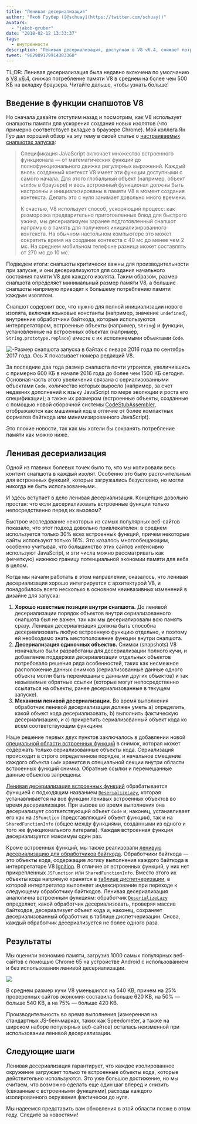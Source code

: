 ```yaml
---
title: "Ленивая десериализация"
author: "Якоб Грубер ([@schuay](https://twitter.com/schuay))"
avatars: 
  - "jakob-gruber"
date: "2018-02-12 13:33:37"
tags: 
  - внутренности
description: "Ленивая десериализация, доступная в V8 v6.4, снижает потребление памяти V8 в среднем на более чем 500 КБ на вкладку браузера."
tweet: "962989179914383360"
---
```

TL;DR: Ленивая десериализация была недавно включена по умолчанию в [V8 v6.4](/blog/v8-release-64), снижая потребление памяти V8 в среднем на более чем 500 КБ на вкладку браузера. Читайте дальше, чтобы узнать больше!

## Введение в функции снапшотов V8

Но сначала давайте отступим назад и посмотрим, как V8 использует снапшоты памяти для ускорения создания новых изолятов (что примерно соответствует вкладке в браузере Chrome). Мой коллега Ян Гуо дал хороший обзор на эту тему в своей статье о [настраиваемых снапшотах запуска](/blog/custom-startup-snapshots):

<!--truncate-->
> Спецификация JavaScript включает множество встроенного функционала — от математических функций до полнофункционального движка регулярных выражений. Каждый вновь созданный контекст V8 имеет эти функции доступными с самого начала. Для этого глобальный объект (например, объект `window` в браузере) и весь встроенный функционал должны быть настроены и инициализированы в памяти V8 в момент создания контекста. Делать это с нуля занимает довольно много времени.
>
> К счастью, V8 использует способ, ускоряющий процесс: как разморозка предварительно приготовленных блюд для быстрого ужина, мы десериализуем заранее подготовленный снапшот напрямую в память для получения инициализированного контекста. На обычном настольном компьютере это может сократить время на создание контекста с 40 мс до менее чем 2 мс. На среднем мобильном телефоне разница может составлять от 270 мс до 10 мс.

Подведем итоги: снапшоты критически важны для производительности при запуске, и они десериализуются для создания начального состояния памяти V8 для каждого изолята. Таким образом, размер снапшота определяет минимальный размер памяти V8, а большие снапшоты напрямую приводят к большему потреблению памяти каждым изолятом.

Снапшот содержит все, что нужно для полной инициализации нового изолята, включая языковые константы (например, значение `undefined`), внутренние обработчики байткода, которые используются интерпретатором, встроенные объекты (например, `String`) и функции, установленные на встроенных объектах (например, `String.prototype.replace`) вместе с их исполняемыми объектами `Code`.

![-Размер снапшота запуска в байтах с января 2016 года по сентябрь 2017 года. Ось X показывает номера редакций V8.](/_img/lazy-deserialization/startup-snapshot-size.png)

За последние два года размер снапшота почти утроился, увеличившись с примерно 600 КБ в начале 2016 года до более чем 1500 КБ сегодня. Основная часть этого увеличения связана с сериализованными объектами `Code`, количество которых выросло (например, за счет недавних дополнений к языку JavaScript по мере эволюции и роста его спецификации); а также их размером (встроенные объекты, созданные с помощью новой сборочной системы [CodeStubAssembler](/blog/csa), отображаются как машинный код в отличие от более компактных форматов байткода или минимизированного JavaScript).

Это плохие новости, так как мы хотели бы сохранять потребление памяти как можно ниже.

## Ленивая десериализация

Одной из главных болевых точек было то, что мы копировали весь контент снапшота в каждый изолят. Особенно это было расточительным для встроенных функций, которые загружались безусловно, но могли никогда не быть использованными.

И здесь вступает в дело ленивая десериализация. Концепция довольно простая: что если десериализовать встроенные функции только непосредственно перед их вызовом?

Быстрое исследование некоторых из самых популярных веб-сайтов показало, что этот подход довольно привлекателен: в среднем используется только 30% всех встроенных функций, причем некоторые сайты используют только 16%. Это казалось многообещающим, особенно учитывая, что большинство этих сайтов интенсивно используют JavaScript, и эти числа можно рассматривать как (нечеткую) нижнюю границу потенциальной экономии памяти для веба в целом.

Когда мы начали работать в этом направлении, оказалось, что ленивая десериализация хорошо интегрируется с архитектурой V8, и понадобилось всего несколько в основном неинвазивных изменений в дизайне для запуска:

1. **Хорошо известные позиции внутри снапшота.** До ленивой десериализации порядок объектов внутри сериализованного снапшота был не важен, так как мы десериализовали всю память сразу. Ленивая десериализация должна быть способна десериализовать любую встроенную функцию отдельно, и поэтому ей необходимо знать местоположение функции внутри снапшота.
2. **Десериализация одиночных объектов.** Снимки (snapshots) V8 изначально были разработаны для десериализации полного кучи, и добавление поддержки десериализации отдельных объектов потребовало решения ряда особенностей, таких как несмежное расположение данных снимков (сериализованные данные одного объекта могли быть перемешаны с данными других объектов) и так называемые обратные ссылки (которые могут непосредственно ссылаться на объекты, ранее десериализованные в текущем запуске).
3. **Механизм ленивой десериализации.** Во время выполнения обработчик ленивой десериализации должен уметь a) определить, какой объект кода десериализовать, b) выполнить фактическую десериализацию, и c) прикрепить сериализованный объект кода ко всем соответствующим функциям.

Наше решение первых двух пунктов заключалось в добавлении новой [специальной области встроенных функций](https://cs.chromium.org/chromium/src/v8/src/snapshot/snapshot.h?l=55&rcl=f5b1d1d4f29b238ca2f0a13bf3a7b7067854592d) в снимок, которая может содержать только сериализованные объекты кода. Сериализация происходит в строго определенном порядке, и начальное смещение каждого объекта `Code` хранится в специальной секции внутри области встроенных функций снимка. Обратные ссылки и перемешанные данные объектов запрещены.

[Ленивая десериализация встроенных функций](https://goo.gl/dxkYDZ) обрабатывается функцией с подходящим названием [`DeserializeLazy`](https://cs.chromium.org/chromium/src/v8/src/builtins/x64/builtins-x64.cc?l=1355&rcl=f5b1d1d4f29b238ca2f0a13bf3a7b7067854592d), которая устанавливается на все функции ленивых встроенных объектов во время десериализации. При вызове во время выполнения она десериализует соответствующий объект `Code` и, наконец, устанавливает его как на `JSFunction` (представляющий объект функции), так и на `SharedFunctionInfo` (общее между функциями, созданными из одного и того же функционального литерала). Каждая встроенная функция десериализуется максимум один раз.

Кроме встроенных функций, мы также реализовали [ленивую десериализацию для обработчиков байткода](https://goo.gl/QxZBL2). Обработчики байткода — это объекты кода, содержащие логику выполнения каждого байткода в интерпретаторе V8 [Ignition](/blog/ignition-interpreter). В отличие от встроенных функций, у них нет прикрепленных `JSFunction` или `SharedFunctionInfo`. Вместо этого их объекты кода напрямую хранятся в [таблице диспетчеризации](https://cs.chromium.org/chromium/src/v8/src/interpreter/interpreter.h?l=94&rcl=f5b1d1d4f29b238ca2f0a13bf3a7b7067854592d), в которой интерпретатор выполняет индексирование при переходе к следующему обработчику байткодов. Ленивая десериализация аналогична встроенным функциям: обработчик [`DeserializeLazy`](https://cs.chromium.org/chromium/src/v8/src/interpreter/interpreter-generator.cc?l=3247&rcl=f5b1d1d4f29b238ca2f0a13bf3a7b7067854592d) определяет, какой обработчик десериализовать, проверяя массив байткодов, десериализует объект кода и, наконец, сохраняет десериализованный обработчик в таблице диспетчеризации. Снова, каждый обработчик десериализуется не более одного раза.

## Результаты

Мы оценили экономию памяти, загрузив 1000 самых популярных веб-сайтов с помощью Chrome 65 на устройстве Android с использованием и без использования ленивой десериализации.

![](/_img/lazy-deserialization/memory-savings.png)

В среднем размер кучи V8 уменьшился на 540 KB, причем на 25% проверенных сайтов экономия составила больше 620 KB, на 50% — больше 540 KB, а на 75% — больше 420 KB.

Производительность во время выполнения (измеренная на стандартных JS-бенчмарках, таких как Speedometer, а также на широком наборе популярных веб-сайтов) осталась неизменной при использовании ленивой десериализации.

## Следующие шаги

Ленивая десериализация гарантирует, что каждое изолированное окружение загружает только те встроенные объекты кода, которые действительно используются. Это уже большое достижение, но мы считаем, что возможно сделать еще один шаг вперед и снизить (связанные с встроенными функциями) расходы каждого изолированного окружения фактически до нуля.

Мы надеемся представить вам обновления в этой области позже в этом году. Следите за новостями!
